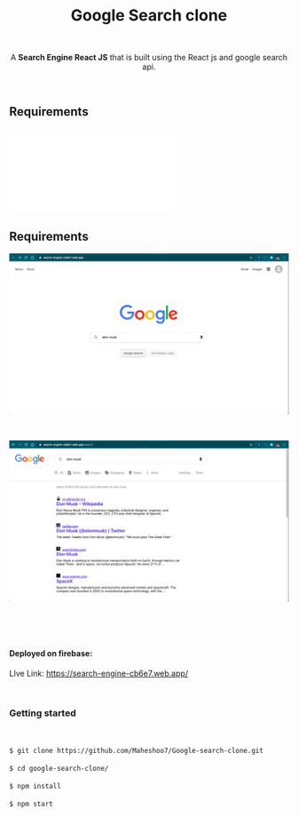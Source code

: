 <h1 align = "center">Google Search clone</h1>

<p>&nbsp;</p> 

<p align="center">A  <strong>Search Engine React JS</strong> that is built using the React js and google search api.</p>

<p>&nbsp;</p> 

## Requirements

![img1](Vertrical_Instructions_Coding_Challenge.pdf)

## Requirements

![img1](demo/img1.png)

<p>&nbsp;</p> 

![img2](demo/img2.png)

<p>&nbsp;</p> 
<p>&nbsp;</p> 

####  Deployed on firebase:

LIve Link: https://search-engine-cb6e7.web.app/

<p>&nbsp;</p> 

### Getting started

```


$ git clone https://github.com/Maheshoo7/Google-search-clone.git

$ cd google-search-clone/

$ npm install

$ npm start



```
